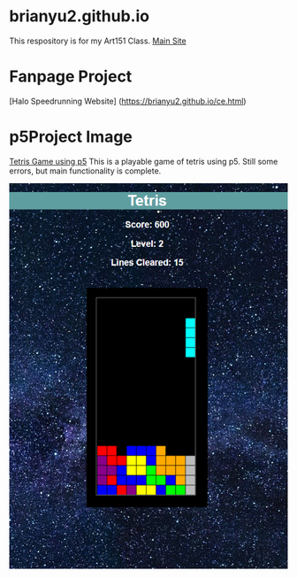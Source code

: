 # brianyu2.github.io
This respository is for my Art151 Class.
[Main Site](https://brianyu2.github.io/)

# Fanpage Project
[Halo Speedrunning Website] (https://brianyu2.github.io/ce.html)

# p5Project Image
[Tetris Game using p5](https://brianyu2.github.io/p5project.html)
This is a playable game of tetris using p5. Still some errors, but main functionality is complete.

![Tetris Image](/images/tetris.PNG)
